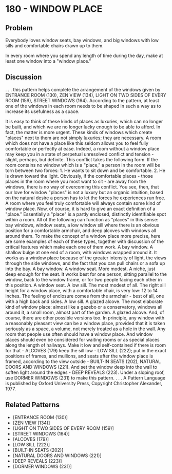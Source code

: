 # 180 - WINDOW PLACE

## Problem

Everybody loves window seats, bay windows, and big windows with low sills and comfortable chairs drawn up to them.

In every room where you spend any length of time during the day, make at least one window into a "window place."

## Discussion

. . . this pattern helps complete the arrangement of the windows given by ENTRANCE ROOM (130), ZEN VIEW (134), LIGHT ON TWO SIDES OF EVERY ROOM (159), STREET WINDOWS (164). According to the pattern, at least one of the windows in each room needs to be shaped in such a way as to increase its usefulness as a space.

It is easy to think of these kinds of places as luxuries, which can no longer be built, and which we are no longer lucky enough to be able to afford. In fact, the matter is more urgent. These kinds of windows which create "places" next to them are not simply luxuries; they are necessary. A room which does not have a place like this seldom allows you to feel fully comfortable or perfectly at ease. Indeed, a room without a window place may keep you in a state of perpetual unresolved conflict and tension - slight, perhaps, but definite. This conflict takes the following form. If the room contains no window which is a "place," a person in the room will be torn between two forces: 1. He wants to sit down and be comfortable. 2. He is drawn toward the light. Obviously, if the comfortable places - those places in the room where you most want to sit - are away from the windows, there is no way of overcoming this conflict. You see, then, that our love for window "places" is not a luxury but an organic intuition, based on the natural desire a person has to let the forces he experiences run free. A room where you feel truly comfortable will always contain some kind of window place. Now, of course, it is hard to give an exact definition of a "place." Essentially a "place" is a partly enclosed, distinctly identifiable spot within a room. All of the following can function as "places" in this sense: bay windows, window seats, a low window sill where there is an obvious position for a comfortable armchair, and deep alcoves with windows all around them. To make the concept of a window place more precise, here are some examples of each of these types, together with discussion of the critical features which make each one of them work. A bay window. A shallow bulge at one end of a room, with windows wrapped around it. It works as a window place because of the greater intensity of light, the views through the side windows, and the fact that you can pull chairs or a sofa up into the bay. A bay window. A window seat. More modest. A niche, just deep enough for the seat. It works best for one person, sitting parallel to the window, back to the window frame, or for two people facing each other in this position. A window seat. A low sill. The most modest of all. The right sill height for a window place, with a comfortable chair, is very low: 12 to 14 inches. The feeling of enclosure comes from the armchair - best of all, one with a high back and sides. A low sill. A glazed alcove. The most elaborate kind of window place: almost like a gazebo or a conservatory, windows all around it, a small room, almost part of the garden. A glazed alcove. And, of course, there are other possible versions too. In principle, any window with a reasonably pleasant view can be a window place, provided that it is taken seriously as a space, a volume, not merely treated as a hole in the wall. Any room that people use often should have a window place. And window places should even be considered for waiting rooms or as special places along the length of hallways. Make it low and self-contained if there is room for that - ALCOVES (179) keep the sill low - LOW SILL (222); put in the exact positions of frames, and mullions, and seats after the window place is framed, according to the view outside - BUILT-IN SEATS (202), NATURAL DOORS AND WINDOWS (221). And set the window deep into the wall to soften light around the edges - DEEP REVEALS (223). Under a sloping roof, use DORMER WINDOWS (231) to make this pattern. . . . A Pattern Language is published by Oxford University Press, Copyright Christopher Alexander, 1977.

## Related Patterns

- [ENTRANCE ROOM (130)]
- [ZEN VIEW (134)]
- [LIGHT ON TWO SIDES OF EVERY ROOM (159)]
- [STREET WINDOWS (164)]
- [ALCOVES (179)]
- [LOW SILL (222)]
- [BUILT-IN SEATS (202)]
- [NATURAL DOORS AND WINDOWS (221)]
- [DEEP REVEALS (223)]
- [DORMER WINDOWS (231)]
